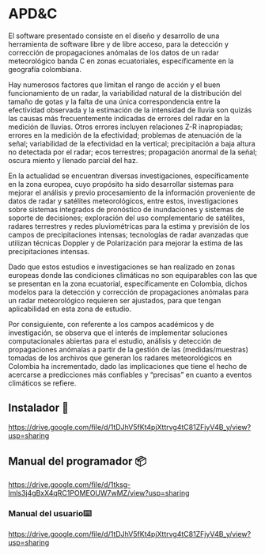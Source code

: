 # APD&C

El software presentado consiste en el diseño y desarrollo de una herramienta de software libre y de libre acceso, para la detección y corrección de propagaciones anómalas de los datos de un radar meteorológico banda C en zonas ecuatoriales, específicamente en la geografía colombiana.

Hay numerosos factores que limitan el rango de acción y el buen funcionamiento de un radar, la variabilidad natural de la distribución del tamaño de gotas y la falta de una única correspondencia entre la efectividad observada y la estimación de la   intensidad de lluvia son quizás las causas más frecuentemente indicadas de errores del radar en la medición de lluvias. Otros errores incluyen relaciones Z-R   inapropiadas; errores en la medición de la efectividad; problemas de atenuación de la señal; variabilidad de la efectividad en la vertical; precipitación a baja altura no detectada por el radar; ecos terrestres; propagación anormal de la señal; oscura miento y llenado parcial del haz.

 En la actualidad se encuentran diversas investigaciones, específicamente en la zona europea, cuyo propósito ha sido desarrollar sistemas para mejorar el análisis y previo procesamiento de la información proveniente de datos de radar y satélites meteorológicos, entre estos, investigaciones sobre sistemas integrados de pronóstico de inundaciones y sistemas de soporte de decisiones; exploración del uso  complementario  de  satélites,  radares terrestres  y  redes  pluviométricas  para  la  estima  y  previsión  de  los  campos  de  precipitaciones intensas; tecnologías de radar avanzadas que utilizan técnicas  Doppler  y  de Polarización  para  mejorar  la  estima  de  las  precipitaciones  intensas.

Dado que estos estudios e investigaciones se han realizado en zonas europeas donde las condiciones climáticas no son equiparables con las que se presentan en la zona ecuatorial, específicamente en Colombia, dichos modelos para la detección y corrección de propagaciones anómalas para un radar meteorológico requieren ser ajustados, para que tengan aplicabilidad en esta zona de estudio.  

Por consiguiente, con referente a los campos académicos y de investigación, se observa que el interés de implementar soluciones computacionales abiertas para el estudio, análisis y detección de propagaciones anómalas a partir de la gestión de las (medidas/muestras) tomadas de los archivos que generan los radares meteorológicos en Colombia ha incrementado, dado las implicaciones que tiene el hecho de acercarse a predicciones más confiables y “precisas” en cuanto a eventos climáticos se refiere.

## Instalador 🚀

https://drive.google.com/file/d/1tDJhV5fKt4pjXttrvg4tC81ZFjyV4B_y/view?usp=sharing

## Manual del programador  📦

https://drive.google.com/file/d/1tksg-lmls3j4gBxX4qRC1POMEOUW7wMZ/view?usp=sharing

### Manual del usuario⌨️

https://drive.google.com/file/d/1tDJhV5fKt4pjXttrvg4tC81ZFjyV4B_y/view?usp=sharing
